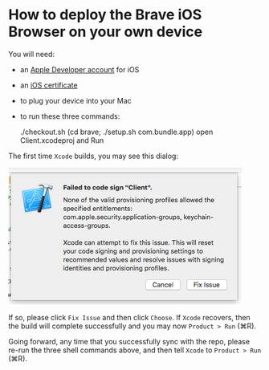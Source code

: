 # How to deploy the Brave iOS Browser on your own device

You will need:

- an [Apple Developer account](https://developer.apple.com) for iOS
- an [iOS certificate](https://developer.apple.com/account/ios/certificate/certificateList.action)
- to plug your device into your Mac
- to run these three commands:

    ./checkout.sh
    (cd brave; ./setup.sh com.bundle.app)
    open Client.xcodeproj
    and Run

The first time `Xcode` builds, 
you may see this dialog:

<img src='brave/docs/images/failed-to-sign.png' />

If so, please click `Fix Issue` and then click `Choose`.
If `Xcode` recovers,
then the build will complete successfully and you may now `Product > Run` (&#8984;R).

Going forward,
any time that you successfully sync with the repo,
please re-run the three shell commands above,
and then tell `Xcode` to `Product > Run` (&#8984;R).

